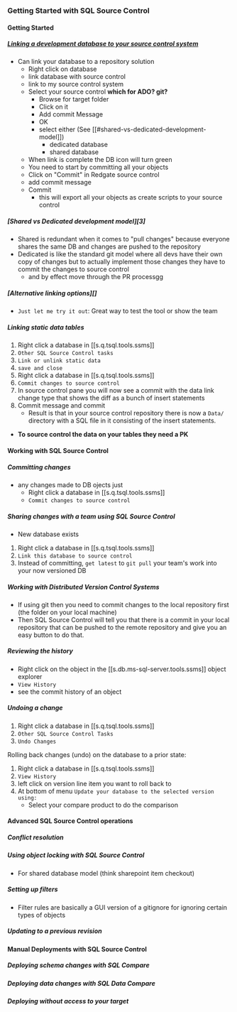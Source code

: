 
### Getting Started with SQL Source Control

#### Getting Started

##### [Linking a development database to your source control system](https://www.red-gate.com/hub/university/courses/sql-source-control/sql-source-control/getting-started/linking-development-database-source-control-system)

- Can link your database to a repository solution
  - Right click on database
  - link database with source control
  - link to my source control system
  - Select your source control **which for ADO? git?**
    - Browse for target folder
    - Click on it
    - Add commit Message
    - OK
    - select either (See [[#shared-vs-dedicated-development-model]])
      - dedicated database
      - shared database
  - When link is complete the DB icon will turn green
  - You need to start by committing all your objects
  - Click on "Commit" in Redgate source control
  - add commit message
  - Commit
    - this will export all your objects as create scripts to your source control

##### [Shared vs Dedicated development model][3]

- Shared is redundant when it comes to "pull changes" because everyone shares the same DB and changes are pushed to the repository
- Dedicated is like the standard git model where all devs have their own copy of changes but to actually implement those changes they have to commit the changes to source control
  - and by effect move through the PR processgg

##### [Alternative linking options][]

- `Just let me try it out`: Great way to test the tool or show the team

##### Linking static data tables

1. Right click a database in [[s.q.tsql.tools.ssms]]
2. `Other SQL Source Control tasks`
3. `Link or unlink static data`
4. `save and close`
5. Right click a database in [[s.q.tsql.tools.ssms]]
6. `Commit changes to source control`
7. In source control pane you will now see a commit with the data link change type that shows the diff as a bunch of insert statements
8. Commit message and commit
   - Result is that in your source control repository there is now a `Data/` directory with a SQL file in it consisting of the insert statements.

- **To source control the data on your tables they need a PK**

#### Working with SQL Source Control

##### Committing changes

- any changes made to DB ojects just
  - Right click a database in [[s.q.tsql.tools.ssms]]
  - `Commit changes to source control`

##### Sharing changes with a team using SQL Source Control

- New database exists

1. Right click a database in [[s.q.tsql.tools.ssms]]
2. `Link this database to source control`
3. Instead of committing, `get latest` to `git pull` your team's work into your now versioned DB

##### Working with Distributed Version Control Systems

- If using git then you need to commit changes to the local repository first (the folder on your local machine)
- Then SQL Source Control will tell you that there is a commit in your local repository that can be pushed to the remote repository and give you an easy button to do that.

##### Reviewing the history

- Right click on the object in the [[s.db.ms-sql-server.tools.ssms]] object explorer
- `View History`
- see the commit history of an object

##### Undoing a change

1. Right click a database in [[s.q.tsql.tools.ssms]]
2. `Other SQL Source Control Tasks`
3. `Undo Changes`

Rolling back changes (undo) on the database to a prior state:

1. Right click a database in [[s.q.tsql.tools.ssms]]
2. `View History`
3. left click on version line item you want to roll back to
4. At bottom of menu `Update your database to the selected version using:`
   - Select your compare product to do the comparison

#### Advanced SQL Source Control operations

##### Conflict resolution

##### Using object locking with SQL Source Control

- For shared database model (think sharepoint item checkout)

##### Setting up filters

- Filter rules are basically a GUI version of a gitignore for ignoring certain types of objects

##### Updating to a previous revision

#### Manual Deployments with SQL Source Control

##### Deploying schema changes with SQL Compare

##### Deploying data changes with SQL Data Compare

##### Deploying without access to your target
